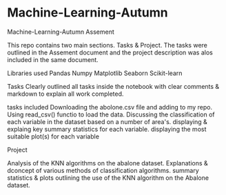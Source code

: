 # Machine-Learning-Autumn
Machine-Learning-Autumn Assement

This repo contains two main sections. Tasks & Project. 
The tasks were outlined in the Assement document and the project description was alos included in the same document.

Libraries used
Pandas
Numpy
Matplotlib
Seaborn
Scikit-learn

Tasks
Clearly outlined all tasks inside the notebook with clear comments & markdown to explain all work completed.

tasks included Downloading the abolone.csv file and adding to my repo. 
Using read_csv() functio to load the data.
Discussing the classification of each variable in the dataset based on a number of area's.
displaying & explaing key summary statistics for each variable.
displaying the most suitable plot(s) for each variable

Project

Analysis of the KNN algorithms on the abalone dataset. 
Explanations & dconcept of various methods of classification algorithms.
summary statistics & plots outlining the use of the KNN algorithm on the Abalone dataset.
